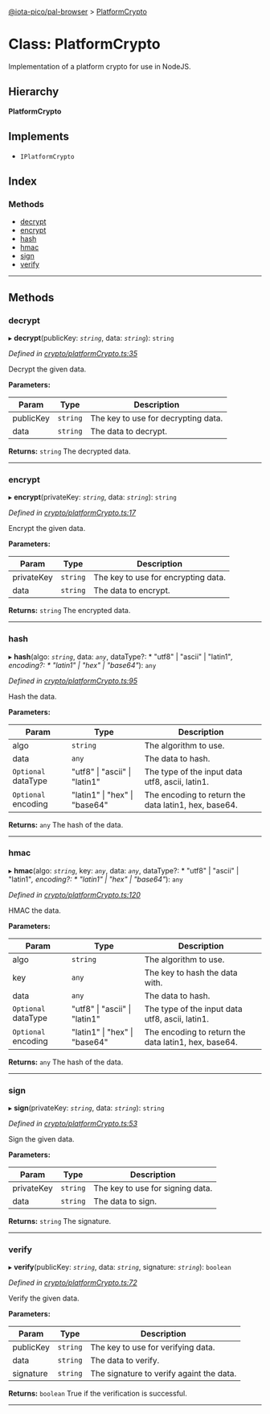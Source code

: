 [@iota-pico/pal-browser](../README.md) > [PlatformCrypto](../classes/platformcrypto.md)

# Class: PlatformCrypto

Implementation of a platform crypto for use in NodeJS.

## Hierarchy

**PlatformCrypto**

## Implements

* `IPlatformCrypto`

## Index

### Methods

* [decrypt](platformcrypto.md#decrypt)
* [encrypt](platformcrypto.md#encrypt)
* [hash](platformcrypto.md#hash)
* [hmac](platformcrypto.md#hmac)
* [sign](platformcrypto.md#sign)
* [verify](platformcrypto.md#verify)

---

## Methods

<a id="decrypt"></a>

###  decrypt

▸ **decrypt**(publicKey: *`string`*, data: *`string`*): `string`

*Defined in [crypto/platformCrypto.ts:35](https://github.com/iota-pico/pal-browser/blob/6995a6a/src/crypto/platformCrypto.ts#L35)*

Decrypt the given data.

**Parameters:**

| Param | Type | Description |
| ------ | ------ | ------ |
| publicKey | `string` |  The key to use for decrypting data. |
| data | `string` |  The data to decrypt. |

**Returns:** `string`
The decrypted data.

___
<a id="encrypt"></a>

###  encrypt

▸ **encrypt**(privateKey: *`string`*, data: *`string`*): `string`

*Defined in [crypto/platformCrypto.ts:17](https://github.com/iota-pico/pal-browser/blob/6995a6a/src/crypto/platformCrypto.ts#L17)*

Encrypt the given data.

**Parameters:**

| Param | Type | Description |
| ------ | ------ | ------ |
| privateKey | `string` |  The key to use for encrypting data. |
| data | `string` |  The data to encrypt. |

**Returns:** `string`
The encrypted data.

___
<a id="hash"></a>

###  hash

▸ **hash**(algo: *`string`*, data: *`any`*, dataType?: * "utf8" &#124; "ascii" &#124; "latin1"*, encoding?: * "latin1" &#124; "hex" &#124; "base64"*): `any`

*Defined in [crypto/platformCrypto.ts:95](https://github.com/iota-pico/pal-browser/blob/6995a6a/src/crypto/platformCrypto.ts#L95)*

Hash the data.

**Parameters:**

| Param | Type | Description |
| ------ | ------ | ------ |
| algo | `string` |  The algorithm to use. |
| data | `any` |  The data to hash. |
| `Optional` dataType |  "utf8" &#124; "ascii" &#124; "latin1"|  The type of the input data utf8, ascii, latin1. |
| `Optional` encoding |  "latin1" &#124; "hex" &#124; "base64"|  The encoding to return the data latin1, hex, base64. |

**Returns:** `any`
The hash of the data.

___
<a id="hmac"></a>

###  hmac

▸ **hmac**(algo: *`string`*, key: *`any`*, data: *`any`*, dataType?: * "utf8" &#124; "ascii" &#124; "latin1"*, encoding?: * "latin1" &#124; "hex" &#124; "base64"*): `any`

*Defined in [crypto/platformCrypto.ts:120](https://github.com/iota-pico/pal-browser/blob/6995a6a/src/crypto/platformCrypto.ts#L120)*

HMAC the data.

**Parameters:**

| Param | Type | Description |
| ------ | ------ | ------ |
| algo | `string` |  The algorithm to use. |
| key | `any` |  The key to hash the data with. |
| data | `any` |  The data to hash. |
| `Optional` dataType |  "utf8" &#124; "ascii" &#124; "latin1"|  The type of the input data utf8, ascii, latin1. |
| `Optional` encoding |  "latin1" &#124; "hex" &#124; "base64"|  The encoding to return the data latin1, hex, base64. |

**Returns:** `any`
The hash of the data.

___
<a id="sign"></a>

###  sign

▸ **sign**(privateKey: *`string`*, data: *`string`*): `string`

*Defined in [crypto/platformCrypto.ts:53](https://github.com/iota-pico/pal-browser/blob/6995a6a/src/crypto/platformCrypto.ts#L53)*

Sign the given data.

**Parameters:**

| Param | Type | Description |
| ------ | ------ | ------ |
| privateKey | `string` |  The key to use for signing data. |
| data | `string` |  The data to sign. |

**Returns:** `string`
The signature.

___
<a id="verify"></a>

###  verify

▸ **verify**(publicKey: *`string`*, data: *`string`*, signature: *`string`*): `boolean`

*Defined in [crypto/platformCrypto.ts:72](https://github.com/iota-pico/pal-browser/blob/6995a6a/src/crypto/platformCrypto.ts#L72)*

Verify the given data.

**Parameters:**

| Param | Type | Description |
| ------ | ------ | ------ |
| publicKey | `string` |  The key to use for verifying data. |
| data | `string` |  The data to verify. |
| signature | `string` |  The signature to verify againt the data. |

**Returns:** `boolean`
True if the verification is successful.

___

